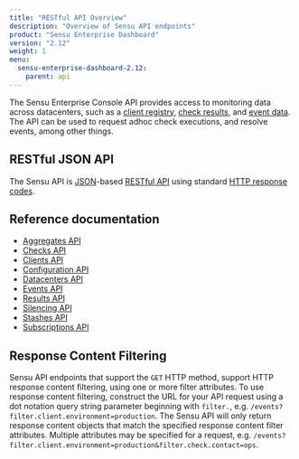 ```yaml
---
title: "RESTful API Overview"
description: "Overview of Sensu API endpoints"
product: "Sensu Enterprise Dashboard"
version: "2.12"
weight: 1
menu:
  sensu-enterprise-dashboard-2.12:
    parent: api
---
```


The Sensu Enterprise Console API provides access to monitoring data across datacenters,
such as a [client registry][1], [check results][2], and [event data][3]. The API can be
used to request adhoc check executions, and resolve events, among other things.

## RESTful JSON API

The Sensu API is [JSON][4]-based [RESTful API][5] using standard [HTTP response codes][6].

## Reference documentation

- [Aggregates API](../aggregates)
- [Checks API](../checks)
- [Clients API](../clients)
- [Configuration API](../config)
- [Datacenters API](../datacenters)
- [Events API](../events)
- [Results API](../results)
- [Silencing API](../silenced)
- [Stashes API](../stashes)
- [Subscriptions API](../subscriptions)

## Response Content Filtering

Sensu API endpoints that support the `GET` HTTP method, support HTTP
response content filtering, using one or more filter attributes. To
use response content filtering, construct the URL for your API request
using a dot notation query string parameter beginning with `filter.`,
e.g. `/events?filter.client.environment=production`. The Sensu API will
only return response content objects that match the specified response
content filter attributes. Multiple attributes may be specified for a
request, e.g.
`/events?filter.client.environment=production&filter.check.contact=ops`.

[1]:  ../../reference/clients#registration-and-registry
[2]:  ../../reference/checks#check-results
[3]:  ../../reference/events#event-data
[4]:  http://www.json.org/
[5]:  https://en.wikipedia.org/wiki/Representational_state_transfer
[6]:  https://en.wikipedia.org/wiki/List_of_HTTP_status_codes
